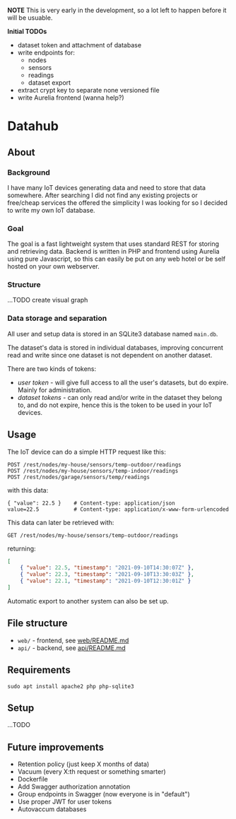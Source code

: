 **NOTE**
This is very early in the development, so a lot left to happen before it will
be usuable.

**Initial TODOs**
* dataset token and attachment of database
* write endpoints for:
    * nodes
    * sensors
    * readings
    * dataset export
* extract crypt key to separate none versioned file
* write Aurelia frontend (wanna help?)

# Datahub

## About

### Background
I have many IoT devices generating data and need to store that data somewhere.
After searching I did not find any existing projects or free/cheap services
the offered the simplicity I was looking for so I decided to write my own
IoT database.

### Goal
The goal is a fast lightweight system that uses standard REST for storing
and retrieving data. Backend is written in PHP and frontend using Aurelia
using pure Javascript, so this can easily be put on any web hotel or be self
hosted on your own webserver.

### Structure
...TODO create visual graph

### Data storage and separation
All user and setup data is stored in an SQLite3 database named `main.db`.

The dataset's data is stored in individual databases, improving
concurrent read and write since one dataset is not dependent on another dataset.

There are two kinds of tokens:
* *user token* - will give full access to all the user's datasets, but do expire. Mainly for administration.
* *dataset tokens* - can only read and/or write in the dataset they belong to, and do not expire, hence this is the token to be used in your IoT devices.

## Usage
The IoT device can do a simple HTTP request like this:
```
POST /rest/nodes/my-house/sensors/temp-outdoor/readings
POST /rest/nodes/my-house/sensors/temp-indoor/readings
POST /rest/nodes/garage/sensors/temp/readings
```
with this data:
```
{ "value": 22.5 }    # Content-type: application/json
value=22.5           # Content-type: application/x-www-form-urlencoded
```

This data can later be retrieved with:
```
GET /rest/nodes/my-house/sensors/temp-outdoor/readings
```
returning:
```json
[
    { "value": 22.5, "timestamp": "2021-09-10T14:30:07Z" },
    { "value": 22.3, "timestamp": "2021-09-10T13:30:03Z" },
    { "value": 22.1, "timestamp": "2021-09-10T12:30:01Z" }
]
```

Automatic export to another system can also be set up.

## File structure

* `web/` - frontend, see [web/README.md](web/README.md)
* `api/` - backend, see [api/README.md](api/README.md)

## Requirements
```shell
sudo apt install apache2 php php-sqlite3
```

## Setup
...TODO

## Future improvements
* Retention policy (just keep X months of data)
* Vacuum (every X:th request or something smarter)
* Dockerfile
* Add Swagger authorization annotation
* Group endpoints in Swagger (now everyone is in "default")
* Use proper JWT for user tokens
* Autovaccum databases
